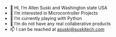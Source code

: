 - 👋 Hi, I’m Allen Suski and Washington state USA
- 👀 I’m interested in Microcontroller Projects
- 🌱 I’m currently playing with Python
- 💞️ I’m do not have any real collaberative products
- 📫 I can be reached at asuski@suskitech.com

<!---
suskitech/suskitech is a ✨ special ✨ repository because its `README.md` (this file) appears on your GitHub profile.
You can click the Preview link to take a look at your changes.
--->
